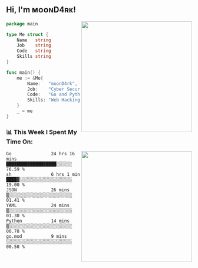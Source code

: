 <h2> Hi, I'm ᴍᴏᴏɴD4ʀᴋ!</h2>
<img align='right' src="https://github-readme-stats.vercel.app/api?username=moond4rk&show_icons=true&theme=radical" width="300">


```go
package main

type Me struct {
	Name   string
	Job    string
	Code   string
	Skills string
}

func main() {
	me := &Me{
		Name:   "moonD4rk",
		Job:    "Cyber Security Engineer",
		Code:   "Go and Python and Others",
		Skills: "Web Hacking ^o^",
	}
	_ = me
}
```



<h3>📊 This Week I Spent My Time On:</h3>
<img align='right' src="https://spotify-github-profile.vercel.app/api/view?uid=zbgk3g7ojwjwrwrleo6u8mhub&cover_image=true&theme=novatorem" width="300">

<!--START_SECTION:waka-->

```text
Go               24 hrs 16 mins  ███████████████████░░░░░░   76.59 %
sh               6 hrs 1 min     ████▓░░░░░░░░░░░░░░░░░░░░   19.00 %
JSON             26 mins         ▒░░░░░░░░░░░░░░░░░░░░░░░░   01.41 %
YAML             24 mins         ▒░░░░░░░░░░░░░░░░░░░░░░░░   01.30 %
Python           14 mins         ▒░░░░░░░░░░░░░░░░░░░░░░░░   00.78 %
go.mod           9 mins          ░░░░░░░░░░░░░░░░░░░░░░░░░   00.50 %
```

<!--END_SECTION:waka-->

